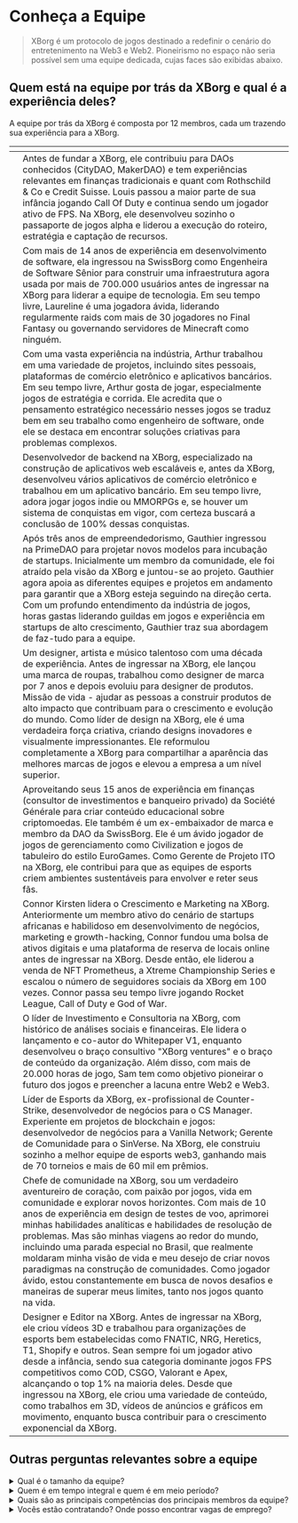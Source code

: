 # Conheça a Equipe

> XBorg é um protocolo de jogos destinado a redefinir o cenário do entretenimento na Web3 e Web2. Pioneirismo no espaço não seria possível sem uma equipe dedicada, cujas faces são exibidas abaixo.

## Quem está na equipe por trás da XBorg e qual é a experiência deles?

A equipe por trás da XBorg é composta por 12 membros, cada um trazendo sua experiência para a XBorg.

<table data-view="cards" data-full-width="true"><thead><tr><th></th><th></th><th></th></tr></thead><tbody><tr><td></td><td>Antes de fundar a XBorg, ele contribuiu para DAOs conhecidos (CityDAO, MakerDAO) e tem experiências relevantes em finanças tradicionais e quant com Rothschild &#x26; Co e Credit Suisse. Louis passou a maior parte de sua infância jogando Call Of Duty e continua sendo um jogador ativo de FPS. Na XBorg, ele desenvolveu sozinho o passaporte de jogos alpha e liderou a execução do roteiro, estratégia e captação de recursos.</td><td></td></tr><tr><td></td><td>Com mais de 14 anos de experiência em desenvolvimento de software, ela ingressou na SwissBorg como Engenheira de Software Sênior para construir uma infraestrutura agora usada por mais de 700.000 usuários antes de ingressar na XBorg para liderar a equipe de tecnologia. Em seu tempo livre, Laureline é uma jogadora ávida, liderando regularmente raids com mais de 30 jogadores no Final Fantasy ou governando servidores de Minecraft como ninguém.</td><td></td></tr><tr><td></td><td>Com uma vasta experiência na indústria, Arthur trabalhou em uma variedade de projetos, incluindo sites pessoais, plataformas de comércio eletrônico e aplicativos bancários. Em seu tempo livre, Arthur gosta de jogar, especialmente jogos de estratégia e corrida. Ele acredita que o pensamento estratégico necessário nesses jogos se traduz bem em seu trabalho como engenheiro de software, onde ele se destaca em encontrar soluções criativas para problemas complexos.</td><td></td></tr><tr><td></td><td>Desenvolvedor de backend na XBorg, especializado na construção de aplicativos web escaláveis e, antes da XBorg, desenvolveu vários aplicativos de comércio eletrônico e trabalhou em um aplicativo bancário. Em seu tempo livre, adora jogar jogos indie ou MMORPGs e, se houver um sistema de conquistas em vigor, com certeza buscará a conclusão de 100% dessas conquistas.</td><td></td></tr><tr><td></td><td>Após três anos de empreendedorismo, Gauthier ingressou na PrimeDAO para projetar novos modelos para incubação de startups. Inicialmente um membro da comunidade, ele foi atraído pela visão da XBorg e juntou-se ao projeto. Gauthier agora apoia as diferentes equipes e projetos em andamento para garantir que a XBorg esteja seguindo na direção certa. Com um profundo entendimento da indústria de jogos, horas gastas liderando guildas em jogos e experiência em startups de alto crescimento, Gauthier traz sua abordagem de faz-tudo para a equipe.</td><td></td></tr><tr><td></td><td>Um designer, artista e músico talentoso com uma década de experiência. Antes de ingressar na XBorg, ele lançou uma marca de roupas, trabalhou como designer de marca por 7 anos e depois evoluiu para designer de produtos. Missão de vida - ajudar as pessoas a construir produtos de alto impacto que contribuam para o crescimento e evolução do mundo. Como líder de design na XBorg, ele é uma verdadeira força criativa, criando designs inovadores e visualmente impressionantes. Ele reformulou completamente a XBorg para compartilhar a aparência das melhores marcas de jogos e elevou a empresa a um nível superior.</td><td></td></tr><tr><td></td><td>Aproveitando seus 15 anos de experiência em finanças (consultor de investimentos e banqueiro privado) da Société Générale para criar conteúdo educacional sobre criptomoedas. Ele também é um ex-embaixador de marca e membro da DAO da SwissBorg. Ele é um ávido jogador de jogos de gerenciamento como Civilization e jogos de tabuleiro do estilo EuroGames. Como Gerente de Projeto ITO na XBorg, ele contribui para que as equipes de esports criem ambientes sustentáveis para envolver e reter seus fãs.</td><td></td></tr><tr><td></td><td>Connor Kirsten lidera o Crescimento e Marketing na XBorg. Anteriormente um membro ativo do cenário de startups africanas e habilidoso em desenvolvimento de negócios, marketing e growth-hacking, Connor fundou uma bolsa de ativos digitais e uma plataforma de reserva de locais online antes de ingressar na XBorg. Desde então, ele liderou a venda de NFT Prometheus, a Xtreme Championship Series e escalou o número de seguidores sociais da XBorg em 100 vezes. Connor passa seu tempo livre jogando Rocket League, Call of Duty e God of War.</td><td></td></tr><tr><td></td><td>O líder de Investimento e Consultoria na XBorg, com histórico de análises sociais e financeiras. Ele lidera o lançamento e co-autor do Whitepaper V1, enquanto desenvolveu o braço consultivo "XBorg ventures" e o braço de conteúdo da organização. Além disso, com mais de 20.000 horas de jogo, Sam tem como objetivo pioneirar o futuro dos jogos e preencher a lacuna entre Web2 e Web3.</td><td></td></tr><tr><td></td><td>Líder de Esports da XBorg, ex-profissional de Counter-Strike, desenvolvedor de negócios para o CS Manager. Experiente em projetos de blockchain e jogos: desenvolvedor de negócios para a Vanilla Network; Gerente de Comunidade para o SinVerse. Na XBorg, ele construiu sozinho a melhor equipe de esports web3, ganhando mais de 70 torneios e mais de 60 mil em prêmios.</td><td></td></tr><tr><td></td><td>Chefe de comunidade na XBorg, sou um verdadeiro aventureiro de coração, com paixão por jogos, vida em comunidade e explorar novos horizontes. Com mais de 10 anos de experiência em design de testes de voo, aprimorei minhas habilidades analíticas e habilidades de resolução de problemas. Mas são minhas viagens ao redor do mundo, incluindo uma parada especial no Brasil, que realmente moldaram minha visão de vida e meu desejo de criar novos paradigmas na construção de comunidades. Como jogador ávido, estou constantemente em busca de novos desafios e maneiras de superar meus limites, tanto nos jogos quanto na vida.</td><td></td></tr><tr><td></td><td>Designer e Editor na XBorg. Antes de ingressar na XBorg, ele criou vídeos 3D e trabalhou para organizações de esports bem estabelecidas como FNATIC, NRG, Heretics, T1, Shopify e outros. Sean sempre foi um jogador ativo desde a infância, sendo sua categoria dominante jogos FPS competitivos como COD, CSGO, Valorant e Apex, alcançando o top 1% na maioria deles. Desde que ingressou na XBorg, ele criou uma variedade de conteúdo, como trabalhos em 3D, vídeos de anúncios e gráficos em movimento, enquanto busca contribuir para o crescimento exponencial da XBorg.</td><td></td></tr></tbody></table>

## Outras perguntas relevantes sobre a equipe

<details>

<summary>Qual é o tamanho da equipe?</summary>

Atualmente, há **12 funcionários em tempo integral**.

</details>

<details>

<summary>Quem é em tempo integral e quem é em meio período?</summary>

**Todos** os membros da equipe são em tempo integral.

</details>

<details>

<summary>Quais são as principais competências dos principais membros da equipe?</summary>

Nossa equipe possui um conjunto diversificado de habilidades, mas todos compartilhamos uma paixão por jogos e esports. Nossas habilidades variam desde engenharia de software e desenvolvimento de contratos inteligentes até desenvolvimento de negócios, design de produtos e gerenciamento de comunidade.

</details>

<details>

<summary>Vocês estão contratando? Onde posso encontrar vagas de emprego?</summary>

Sim, estamos contratando engenheiros de software, designers e gerentes de produtos. As vagas podem ser encontradas aqui:

[https://jobs.lever.co/swissborg?department=XBorg](https://jobs.lever.co/swissborg?department=XBorg)

</details>
